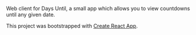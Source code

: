 Web client for Days Until, a small app which allows you to view countdowns until any given date. 


This project was bootstrapped with [Create React App](https://github.com/facebook/create-react-app).
